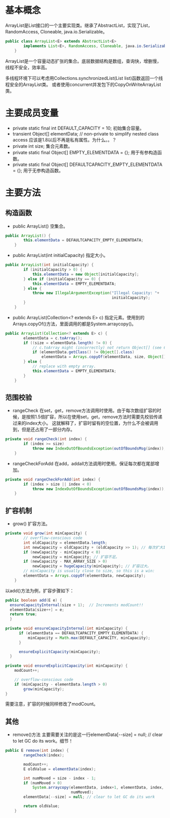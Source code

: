 
# 基本概念
ArrayList是List接口的一个主要实现类。继承了AbstractList，实现了List，RandomAccess, Cloneable, java.io.Serializable。

```java
public class ArrayList<E> extends AbstractList<E>
        implements List<E>, RandomAccess, Cloneable, java.io.Serializable {
    }
```

ArrayList是一个容量动态扩张的集合。底层数据结构是数组，查询快，增删慢，线程不安全，效率高。

多线程环境下可以考虑用Collections.synchronizedList(List list)函数返回一个线程安全的ArrayList类。
或者使用concurrent并发包下的CopyOnWriteArrayList类。

# 主要成员变量
+ private static final int DEFAULT_CAPACITY = 10; 初始集合容量。
+ transient Object[] elementData; // non-private to simplify nested class access 应该是1.8以后不再是私有属性。为什么。。？
+ private int size; 集合元素数。
+ private static final Object[] EMPTY_ELEMENTDATA = {}; 用于有参构造函数。
+ private static final Object[] DEFAULTCAPACITY_EMPTY_ELEMENTDATA = {}; 用于无参构造函数。

# 主要方法
## 构造函数
+ public ArrayList() 空集合。
```java
public ArrayList() {
        this.elementData = DEFAULTCAPACITY_EMPTY_ELEMENTDATA;
    }
```
+ public ArrayList(int initialCapacity) 指定大小。
```java
public ArrayList(int initialCapacity) {
        if (initialCapacity > 0) {
            this.elementData = new Object[initialCapacity];
        } else if (initialCapacity == 0) {
            this.elementData = EMPTY_ELEMENTDATA;
        } else {
            throw new IllegalArgumentException("Illegal Capacity: "+
                                               initialCapacity);
        }
    }
```
+ public ArrayList(Collection<? extends E> c) 指定元素。使用到的Arrays.copyOf()方法，里面调用的都是System.arraycopy()。
```java
public ArrayList(Collection<? extends E> c) {
        elementData = c.toArray();
        if ((size = elementData.length) != 0) {
            // c.toArray might (incorrectly) not return Object[] (see 6260652)
            if (elementData.getClass() != Object[].class)
                elementData = Arrays.copyOf(elementData, size, Object[].class);
        } else {
            // replace with empty array.
            this.elementData = EMPTY_ELEMENTDATA;
        }
    }
```

## 范围校验
+ rangeCheck 在set，get，remove方法调用时使用。由于每次数组扩容的时候，是按照1.5倍扩容，所以在使用set，get，remove方法时需要先校验传递过来的index大小。
  这就解释了，扩容时留有的空位置，为什么不会被调用到，但是还占用了一部分内存。
```java
private void rangeCheck(int index) {
        if (index >= size)
            throw new IndexOutOfBoundsException(outOfBoundsMsg(index));
    }
```
+ rangeCheckForAdd 在add，addall方法调用时使用。保证每次都在尾部增加。
```java
private void rangeCheckForAdd(int index) {
        if (index > size || index < 0)
            throw new IndexOutOfBoundsException(outOfBoundsMsg(index));
    }
```

## 扩容机制
+ grow() 扩容方法。
```java
private void grow(int minCapacity) {
        // overflow-conscious code
        int oldCapacity = elementData.length;
        int newCapacity = oldCapacity + (oldCapacity >> 1); // 每次扩大1.5倍。
        if (newCapacity - minCapacity < 0)
            newCapacity = minCapacity; // 扩容不足。
        if (newCapacity - MAX_ARRAY_SIZE > 0)
            newCapacity = hugeCapacity(minCapacity); // 扩容过大。
        // minCapacity is usually close to size, so this is a win:
        elementData = Arrays.copyOf(elementData, newCapacity);
    }
```
以add()方法为例，扩容步骤如下：
```java
public boolean add(E e) {
  ensureCapacityInternal(size + 1);  // Increments modCount!!
  elementData[size++] = e;
  return true;
  }
  
private void ensureCapacityInternal(int minCapacity) {
      if (elementData == DEFAULTCAPACITY_EMPTY_ELEMENTDATA) {
          minCapacity = Math.max(DEFAULT_CAPACITY, minCapacity);
      }

      ensureExplicitCapacity(minCapacity);
  }
  
private void ensureExplicitCapacity(int minCapacity) {
    modCount++;

    // overflow-conscious code
    if (minCapacity - elementData.length > 0)
        grow(minCapacity);
}
```
需要注意，扩容的时候同样修改了modCount。

## 其他
+ remove()方法 主要需要关注的是这一行elementData[--size] = null; // clear to let GC do its work。细节！
```java
public E remove(int index) {
        rangeCheck(index);

        modCount++;
        E oldValue = elementData(index);

        int numMoved = size - index - 1;
        if (numMoved > 0)
            System.arraycopy(elementData, index+1, elementData, index,
                             numMoved);
        elementData[--size] = null; // clear to let GC do its work

        return oldValue;
    }
```

